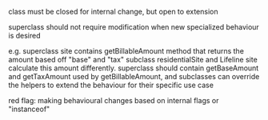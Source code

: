 class must be closed for internal change, but open to extension

superclass should not require modification when new specialized behaviour is desired

e.g. superclass site contains getBillableAmount method that returns the amount based off "base" and "tax"
subclass residentialSite and Lifeline site calculate this amount differently. superclass should contain getBaseAmount and getTaxAmount used by getBillableAmount, and subclasses can override the helpers to extend the behaviour for their specific use case

red flag: making behavioural changes based on internal flags or "instanceof"
